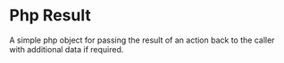 # Php Result
A simple php object for passing the result of an action back to the caller with additional data if required.